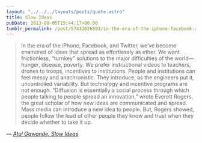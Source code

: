 ```yaml
---
layout: "../../../layouts/posts/quote.astro"
title: Slow Ideas
pubDate: 2013-08-05T15:44:17+00:00
tumblr_permalink: /post/57432026593/in-the-era-of-the-iphone-facebook-and-twitter
---
```


> In the era of the iPhone, Facebook, and Twitter, we’ve become enamored of ideas that spread as effortlessly as ether. We want frictionless, “turnkey” solutions to the major difficulties of the world—hunger, disease, poverty. We prefer instructional videos to teachers, drones to troops, incentives to institutions. People and institutions can feel messy and anachronistic. They introduce, as the engineers put it, uncontrolled variability. But technology and incentive programs are not enough. “Diffusion is essentially a social process through which people talking to people spread an innovation,” wrote Everett Rogers, the great scholar of how new ideas are communicated and spread. Mass media can introduce a new idea to people. But, Rogers showed, people follow the lead of other people they know and trust when they decide whether to take it up.

— <cite>[Atul Gawande, _Slow Ideas_](https://www.newyorker.com/magazine/2013/07/29/slow-ideas)</cite>
